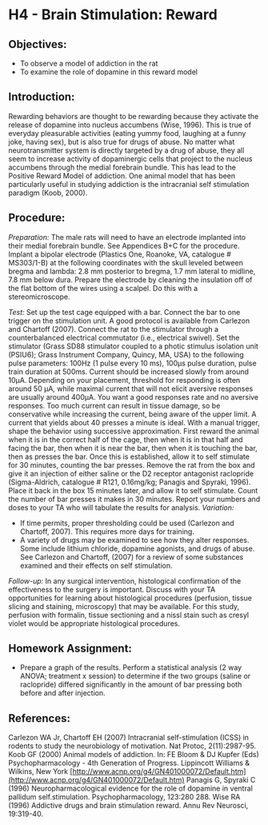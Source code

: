 # H4 - Brain Stimulation: Reward

## Objectives:

* To observe a model of addiction in the rat
* To examine the role of dopamine in this reward model

## Introduction:

Rewarding behaviors are thought to be rewarding because they activate the release of dopamine into nucleus accumbens \(Wise, 1996\). This is true of everyday pleasurable activities \(eating yummy food, laughing at a funny joke, having sex\), but is also true for drugs of abuse. No matter what neurotransmitter system is directly targeted by a drug of abuse, they all seem to increase activity of dopaminergic cells that project to the nucleus accumbens through the medial forebrain bundle. This has lead to the Positive Reward Model of addiction. One animal model that has been particularly useful in studying addiction is the intracranial self stimulation paradigm \(Koob, 2000\).

## Procedure:

_Preparation:_ The male rats will need to have an electrode implanted into their medial forebrain bundle. See Appendices B+C for the procedure. Implant a bipolar electrode \(Plastics One, Roanoke, VA, catalogue \# MS303/1-B\) at the following coordinates with the skull leveled between bregma and lambda: 2.8 mm posterior to bregma, 1.7 mm lateral to midline, 7.8 mm below dura. Prepare the electrode by cleaning the insulation off of the flat bottom of the wires using a scalpel. Do this with a stereomicroscope.

_Test:_ Set up the test cage equipped with a bar. Connect the bar to one trigger on the stimulation unit. A good protocol is available from Carlezon and Chartoff \(2007\). Connect the rat to the stimulator through a counterbalanced electrical commutator \(i.e., electrical swivel\). Set the stimulator \(Grass SD88 stimulator coupled to a photic stimulus isolation unit \(PSIU6\); Grass Instrument Company, Quincy, MA, USA\) to the following pulse parameters: 100Hz \(1 pulse every 10 ms\), 100µs pulse duration, pulse train duration at 500ms. Current should be increased slowly from around 10µA. Depending on your placement, threshold for responding is often around 50 µA, while maximal current that will not elicit aversive responses are usually around 400µA. You want a good responses rate and no aversive responses. Too much current can result in tissue damage, so be conservative while increasing the current, being aware of the upper limit. A current that yields about 40 presses a minute is ideal. With a manual trigger, shape the behavior using successive approximation. First reward the animal when it is in the correct half of the cage, then when it is in that half and facing the bar, then when it is near the bar, then when it is touching the bar, then as presses the bar. Once this is established, allow it to self stimulate for 30 minutes, counting the bar presses. Remove the rat from the box and give it an injection of either saline or the D2 receptor antagonist raclopride \(Sigma-Aldrich, catalogue \# R121, 0.16mg/kg; Panagis and Spyraki, 1996\). Place it back in the box 15 minutes later, and allow it to self stimulate. Count the number of bar presses it makes in 30 minutes. Report your numbers and doses to your TA who will tabulate the results for analysis. _Variation:_

* If time permits, proper thresholding could be used \(Carlezon and Chartoff, 2007\).  This requires more days for training.
* A variety of drugs may be examined to see how they alter responses.  Some include lithium chloride, dopamine agonists, and drugs of abuse.  See Carlezon and Chartoff, \(2007\) for a review of some substances examined and their effects on self stimulation.

_Follow-up:_ In any surgical intervention, histological confirmation of the effectiveness to the surgery is important. Discuss with your TA opportunities for learning about histological procedures \(perfusion, tissue slicing and staining, microscopy\) that may be available. For this study, perfusion with formalin, tissue sectioning and a nissl stain such as cresyl violet would be appropriate histological procedures.

## Homework Assignment:

* Prepare a graph of the results.  Perform a statistical analysis \(2 way ANOVA; treatment x session\) to determine if the two groups \(saline or raclopride\) differed significantly in the amount of bar pressing both before and after injection.

## References:

Carlezon WA Jr, Chartoff EH \(2007\) Intracranial self-stimulation \(ICSS\) in rodents to study the neurobiology of motivation. Nat Protoc, 2\(11\):2987-95. Koob GF \(2000\) Animal models of addiction. In: FE Bloom & DJ Kupfer \(Eds\) Psychopharmacology - 4th Generation of Progress. Lippincott Williams & Wilkins, New York [http://www.acnp.org/g4/GN401000072/Default.htm](http://www.acnp.org/g4/GN401000072/Default.htm) Panagis G, Spyraki C \(1996\) Neuropharmacological evidence for the role of dopamine in ventral pallidum self.stimulation. Psychopharmacology, 123:280 288. Wise RA \(1996\) Addictive drugs and brain stimulation reward. Annu Rev Neurosci, 19:319-40.

